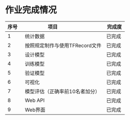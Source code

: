 # 作业完成情况

| 序号   | 项目                  | 完成度 |
| ---- | ------------------- | ----- |
| 1    | 统计数据                | 已完成   |
| 2    | 按照规定制作与使用TFRecord文件 | 已完成  |
| 3    | 设计模型                | 已完成  |
| 4   | 训练模型                | 已完成  |
| 5    | 验证模型                | 已完成  |
| 6   | 可视化                 | 已完成 |
| 7   | 模型评估（正确率前10名者加分）    | 已完成  |
| 8    | Web API             | 已完成  |
| 9   | Web界面               | 已完成  |
